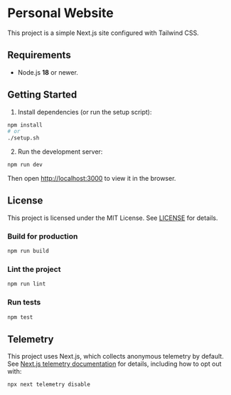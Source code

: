 # Personal Website

This project is a simple Next.js site configured with Tailwind CSS.

## Requirements

- Node.js **18** or newer.

## Getting Started

1. Install dependencies (or run the setup script):

```bash
npm install
# or
./setup.sh
```

2. Run the development server:

```bash
npm run dev
```

Then open [http://localhost:3000](http://localhost:3000) to view it in the browser.

## License

This project is licensed under the MIT License. See [LICENSE](./LICENSE) for details.

### Build for production

```bash
npm run build
```

### Lint the project

```bash
npm run lint
```

### Run tests

```bash
npm test
```

## Telemetry

This project uses Next.js, which collects anonymous telemetry by default.
See [Next.js telemetry documentation](https://nextjs.org/telemetry) for details,
including how to opt out with:

```bash
npx next telemetry disable
```
